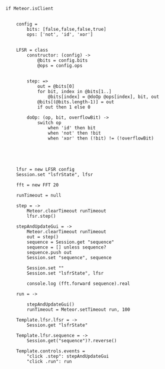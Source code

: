 	
	if Meteor.isClient


		config = 
			bits: [false,false,false,true]
			ops: ['not', 'id', 'xor']


		LFSR = class 
			constructor: (config) ->
				@bits = config.bits
				@ops = config.ops


			step: =>
				out = @bits[0]
				for bit, index in @bits[1..]
					@bits[index] = @doOp @ops[index], bit, out	
				@bits[(@bits.length-1)] = out
				if out then 1 else 0

			doOp: (op, bit, overflowBit) ->
				switch op
					when 'id' then bit
					when 'not' then !bit
					when 'xor' then (!bit) != (!overflowBit)
		

		


		lfsr = new LFSR config
		Session.set "lsfrState", lfsr

		fft = new FFT 20
		
		runTimeout = null
		
		step = ->
			Meteor.clearTimeout runTimeout
			lfsr.step()

		stepAndUpdateGui = ->
			Meteor.clearTimeout runTimeout
			out = step()
			sequence = Session.get "sequence"
			sequence = [] unless sequence?
			sequence.push out
			Session.set "sequence", sequence

			Session.set ""
			Session.set "lsfrState", lfsr

			console.log (fft.forward sequence).real

		run = ->
			
			stepAndUpdateGui()
			runTimeout = Meteor.setTimeout run, 100

		Template.lfsr.lfsr = ->
			Session.get "lsfrState"

		Template.lfsr.sequence = ->
			Session.get("sequence")?.reverse()

		Template.controls.events =
			"click .step": stepAndUpdateGui
			"click .run": run


		